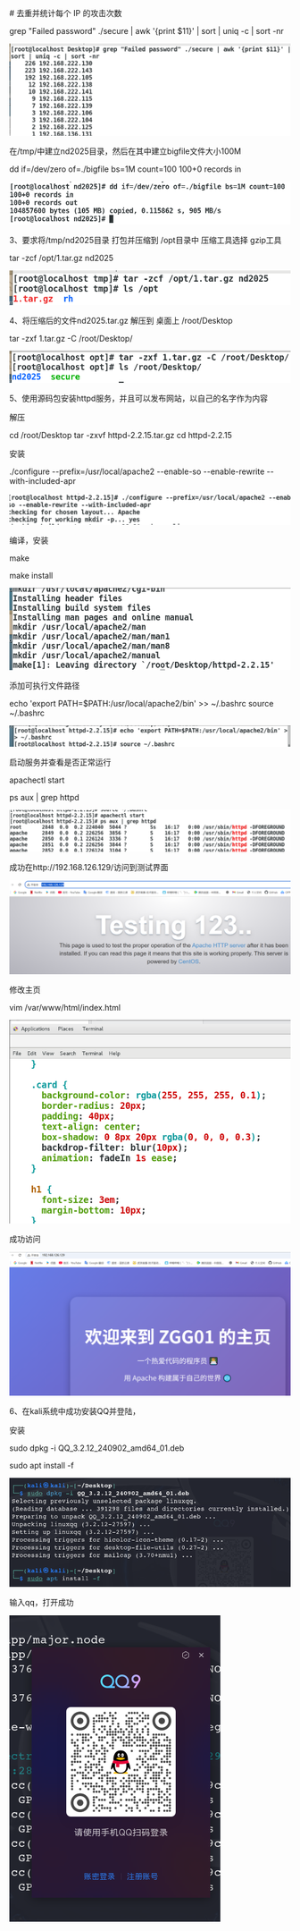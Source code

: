 \# 去重并统计每个 IP 的攻击次数 

grep "Failed password" ./secure | awk '{print $11}' | sort | uniq -c | sort -nr

![image-20250717165054613](images/image-20250717165054613.png)

在/tmp/中建立nd2025目录，然后在其中建立bigfile文件大小100M

dd if=/dev/zero of=./bigfile bs=1M count=100
100+0 records in

![image-20250717165406373](images/image-20250717165406373.png)

3、要求将/tmp/nd2025目录 打包并压缩到 /opt目录中 压缩工具选择 gzip工具

tar -zcf /opt/1.tar.gz nd2025

![image-20250717165707005](images/image-20250717165707005.png)

4、将压缩后的文件nd2025.tar.gz  解压到 桌面上 /root/Desktop

tar -zxf 1.tar.gz -C /root/Desktop/

![image-20250717165928901](images/image-20250717165928901.png)

5、使用源码包安装httpd服务，并且可以发布网站，以自己的名字作为内容

解压

cd /root/Desktop
tar -zxvf httpd-2.2.15.tar.gz
cd httpd-2.2.15

安装

./configure --prefix=/usr/local/apache2 --enable-so --enable-rewrite --with-included-apr

![image-20250717170459534](images/image-20250717170459534.png)

编译，安装

make

make install

![image-20250717170623745](images/image-20250717170623745.png)

添加可执行文件路径

echo 'export PATH=$PATH:/usr/local/apache2/bin' >> ~/.bashrc
source ~/.bashrc

![image-20250717170735320](images/image-20250717170735320.png)

启动服务并查看是否正常运行

apachectl start

ps aux | grep httpd

![image-20250717170846842](images/image-20250717170846842.png)

成功在http://192.168.126.129/访问到测试界面

![image-20250717171051468](images/image-20250717171051468.png)

修改主页

vim /var/www/html/index.html

![image-20250717171452583](images/image-20250717171452583.png)

成功访问

![image-20250717171726437](images/image-20250717171726437.png)







6、在kali系统中成功安装QQ并登陆，

安装

sudo dpkg -i QQ_3.2.12_240902_amd64_01.deb

sudo apt install -f

![image-20250717172158733](images/image-20250717172158733.png)

输入qq，打开成功

![image-20250717172245410](images/image-20250717172245410.png)